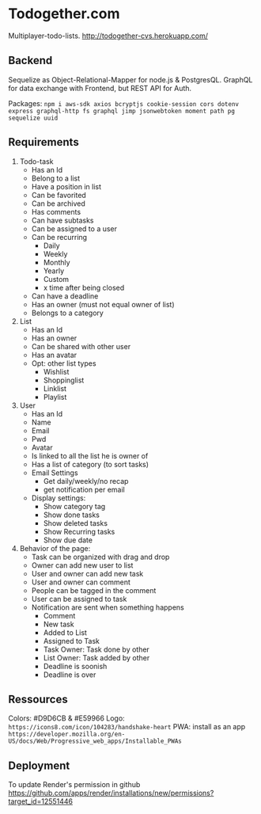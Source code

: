 # Todogether.com

Multiplayer-todo-lists.
http://todogether-cvs.herokuapp.com/

## Backend

Sequelize as Object-Relational-Mapper for node.js & PostgresQL.
GraphQL for data exchange with Frontend, but REST API for Auth.

Packages: `npm i aws-sdk axios bcryptjs cookie-session cors dotenv express graphql-http fs graphql jimp jsonwebtoken moment path pg sequelize uuid`

## Requirements

1. Todo-task
   - Has an Id
   - Belong to a list
   - Have a position in list
   - Can be favorited
   - Can be archived
   - Has comments
   - Can have subtasks
   - Can be assigned to a user
   - Can be recurring
     - Daily
     - Weekly
     - Monthly
     - Yearly
     - Custom
     - x time after being closed
   - Can have a deadline
   - Has an owner (must not equal owner of list)
   - Belongs to a category
2. List
   - Has an Id
   - Has an owner
   - Can be shared with other user
   - Has an avatar
   - Opt: other list types
     - Wishlist
     - Shoppinglist
     - Linklist
     - Playlist
3. User
   - Has an Id
   - Name
   - Email
   - Pwd
   - Avatar
   - Is linked to all the list he is owner of
   - Has a list of category (to sort tasks)
   - Email Settings
     - Get daily/weekly/no recap
     - get notification per email
   - Display settings:
     - Show category tag
     - Show done tasks
     - Show deleted tasks
     - Show Recurring tasks
     - Show due date
4. Behavior of the page:
   - Task can be organized with drag and drop
   - Owner can add new user to list
   - User and owner can add new task
   - User and owner can comment
   - People can be tagged in the comment
   - User can be assigned to task
   - Notification are sent when something happens
     - Comment
     - New task
     - Added to List
     - Assigned to Task
     - Task Owner: Task done by other
     - List Owner: Task added by other
     - Deadline is soonish
     - Deadline is over

## Ressources

Colors: #D9D6CB & #E59966
Logo: `https://icons8.com/icon/104283/handshake-heart`
PWA: install as an app `https://developer.mozilla.org/en-US/docs/Web/Progressive_web_apps/Installable_PWAs`

## Deployment

To update Render's permission in github
https://github.com/apps/render/installations/new/permissions?target_id=12551446
